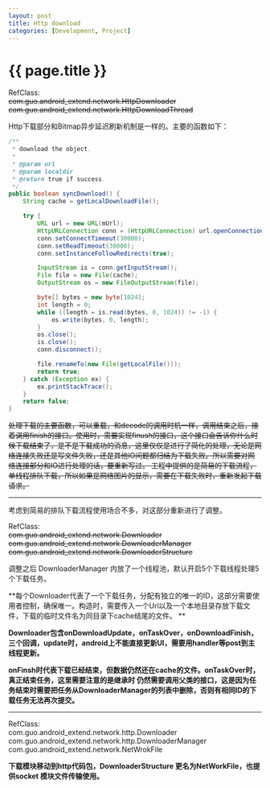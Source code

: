 ```yaml
---
layout: post
title: Http download
categories: [Development, Project]
---
```


{{ page.title }}
================
RefClass:    
~~com.guo.android_extend.network.HttpDownloader~~    
~~com.guo.android_extend.network.HttpDownloadThread~~    

Http下载部分和Bitmap异步延迟刷新机制是一样的。主要的函数如下：
```java
/**
 * download the object.
 * 
 * @param url
 * @param localdir
 * @return true if success.
 */
public boolean syncDownload() {
    String cache = getLocalDownloadFile();

    try {
        URL url = new URL(mUrl);
        HttpURLConnection conn = (HttpURLConnection) url.openConnection();
        conn.setConnectTimeout(30000);
        conn.setReadTimeout(30000);
        conn.setInstanceFollowRedirects(true);

        InputStream is = conn.getInputStream();
        File file = new File(cache);
        OutputStream os = new FileOutputStream(file);

        byte[] bytes = new byte[1024];
        int length = 0;
        while ((length = is.read(bytes, 0, 1024)) != -1) {
            os.write(bytes, 0, length);
        }
        os.close();
        is.close();
        conn.disconnect();

        file.renameTo(new File(getLocalFile()));
        return true;
    } catch (Exception ex) {
        ex.printStackTrace();
    }
    return false;
}
```    

~~处理下载的主要函数，可以重载，和decode的调用时机一样，调用结束之后，接着调用finish的接口。使用时，需要实现finush的接口，这个接口会告诉你什么时候下载结束了，是不是下载成功的消息，这里仅仅是进行了简化的处理，无论是网络连接失败还是写文件失败，还是其他IO问题都归结为下载失败。所以需要对网络连接部分和IO进行处理的话，要重新写过。
工程中提供的是简易的下载流程，单线程排队下载，所以如果是网络图片的显示，需要在下载失败时，重新发起下载请求。~~

---
考虑到简易的排队下载流程使用场合不多，对这部分重新进行了调整。

RefClass:    
~~com.guo.android_extend.network.Downloader~~    
~~com.guo.android_extend.network.DownloaderManager~~    
~~com.guo.android_extend.network.DownloaderStructure~~    

调整之后 DownloaderManager 内放了一个线程池，默认开启5个下载线程处理5个下载任务。 

**每个Downloader代表了一个下载任务，分配有独立的唯一的ID，这部分需要使用者控制，确保唯一。构造时，需要传入一个Url以及一个本地目录存放下载文件，下载的临时文件名为同目录下cache结尾的文件。 **

**Downloader包含onDownloadUpdate，onTaskOver，onDownloadFinish，三个回调，update时，android上不能直接更新UI，需要用handler等post到主线程更新。**

**onFinsh时代表下载已经结束，但数据仍然还在cache的文件。onTaskOver时，真正结束任务，这里需要注意的是继承时 仍然需要调用父类的接口，这是因为任务结束时需要把任务从DownloaderManager的列表中删除，否则有相同ID的下载任务无法再次提交。**

----

RefClass:</br>
com.guo.android_extend.network.http.Downloader
com.guo.android_extend.network.http.DownloaderManager
com.guo.android_extend.network.NetWrokFile

**下载模块移动到http代码包，DownloaderStructure 更名为NetWorkFile，也提供socket 模块文件传输使用。**
